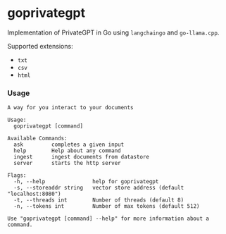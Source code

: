 # goprivategpt

Implementation of PrivateGPT in Go using `langchaingo` and `go-llama.cpp`.

Supported extensions:

- `txt`
- `csv`
- `html`

### Usage

```
A way for you interact to your documents

Usage:
  goprivategpt [command]

Available Commands:
  ask         completes a given input
  help        Help about any command
  ingest      ingest documents from datastore
  server      starts the http server

Flags:
  -h, --help               help for goprivategpt
  -s, --storeaddr string   vector store address (default "localhost:8080")
  -t, --threads int        Number of threads (default 8)
  -n, --tokens int         Number of max tokens (default 512)

Use "goprivategpt [command] --help" for more information about a command.
```
